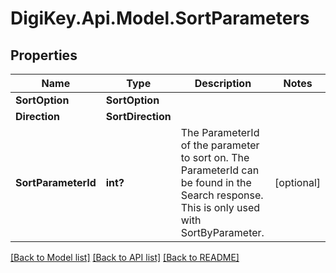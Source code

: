 # DigiKey.Api.Model.SortParameters
## Properties

Name | Type | Description | Notes
------------ | ------------- | ------------- | -------------
**SortOption** | **SortOption** |  | 
**Direction** | **SortDirection** |  | 
**SortParameterId** | **int?** | The ParameterId of the parameter to sort on. The ParameterId can be found in the Search response. This is only used with SortByParameter. | [optional] 

[[Back to Model list]](../README.md#documentation-for-models) [[Back to API list]](../README.md#documentation-for-api-endpoints) [[Back to README]](../README.md)

